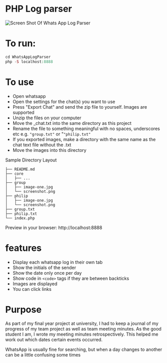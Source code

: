 PHP Log parser
===============
![Screen Shot Of Whats App Log Parser](https://preview.ibb.co/cKc7uH/Screen_Shot_2018_04_24_at_23_48_33.png)
# To run: 
```php
cd WhatsAppLogParser
php -S localhost:8888
```

# To use
* Open whatsapp
* Open the settings for the chat(s) you want to use
* Press "Export Chat" and send the zip file to yourself. Images are supported
* Unzip the files on your computer
* Move the _chat.txt into the same directory as this project
* Rename the file to something meaningful with no spaces, underscores etc e.g. ```"group.txt"``` or "```"philip.txt"```
* If you exported images, make a directory with the same name as the chat text file without the .txt
* Move the images into this directory

Sample Directory Layout
```
├── README.md
├── core
│   ├── ...
├── group
│   ├── image-one.jpg
│   └── screenshot.png
├── philip
│   ├── image-one.jpg
│   └── screenshot.png
├── group.txt
├── philip.txt
└── index.php
```

Preview in your browser: http://localhost:8888

# features
* Display each whatsapp log in their own tab
* Show the initials of the sender
* Show the date only once per day 
* Show code in `<code>` tags if they are between backticks 
* Images are displayed
* You can click links

# Purpose
As part of my final year project at university, I had to keep
a journal of my progress of my team project as well as team meeting
minutes. As the good student I am, I wrote my meeting minutes
retrospectively. This helped me work out which dates
certain events occurred. 

WhatsApp is usually fine for searching, but when a day changes to
another can be a little confusing some times

